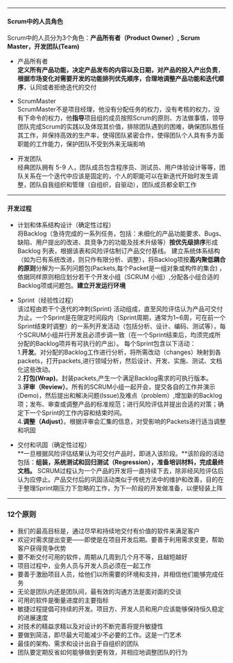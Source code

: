  

***
#### Scrum中的人员角色
Scrum中的人员分为3个角色：**产品所有者（Product Owner）, Scrum Master，开发团队(Team)**


* 产品所有者   
**定义所有产品功能，决定产品发布的内容以及日期，对产品的投入产出负责**，**根据市场变化对需要开发的功能排列优先顺序，合理地调整产品功能和迭代顺序**，认同或者拒绝迭代的交付   

* ScrumMaster   
ScrumMaster不是项目经理，他没有分配任务的权力，没有考核的权力，没有下命令的权力，他**指导**项目组的成员按照Scrum的原则、方法做事情，领导团队完成Scrum的实践以及体现其价值，排除团队遇到的困难，确保团队胜任其工作，并保持高效的生产率，使得团队紧密合作，使得团队个人具有多方面职能的工作能力，保护团队不受到外来无端影响   


* 开发团队   
经典团队拥有 5-9 人，团队成员包含程序员、测试员、用户体验设计等等，团队关系在一个迭代中应该是固定的，个人的职能可以在新迭代开始时发生调整，团队自我组织和管理（自组织，自驱动），团队成员都全职工作
***

#### 开发过程
* 计划和体系结构设计（确定性过程）    
将Backlog（急待完成的一系列任务，包括：未细化的产品功能要求、Bugs、缺陷、用户提出的改进、具竞争力的功能及技术升级等）**按优先级排序**形成Backlog 列表，根据该表和风险评估制订产品交付基线。
建立系统体系结构（如为已有系统改进，则只作有限分析、调整），将Backlog项按**高内聚低耦合的原则**分解为一系列问题包(Packets,每个Packet是一组对象或构件的集合) ，依据同样原则相应划分若干个开发小组（SCRUM 小组）,分配各小组合适的Backlog项或问题包。**建立开发运行环境**   


* Sprint（经验性过程）   
该过程由若干个迭代的冲刺(Sprint) 活动组成，直至风险评估认为产品可交付为止。一个Sprint是在限定时间段内（Sprint周期，通常为1~6周，可在前一个Sprint结束时调整）的一系列开发活动（包括分析、设计、编码、测试等），每个SCRUM小组并行开发且必须步调一致（在一个Sprint结束后，均须完成所分配的Backlog项并有可执行的产出）。
每个Sprint包含以下活动：   
1.**开发**。对分配的Backlog工作进行分析，将所需改动（changes）映射到各packets，打开packets,进行领域分析，然后设计、开发、实施、测试、文档化这些改动。    
2.**打包(Wrap)**。封装packets,产生一个满足Backlog需求的可执行版本。    
3.**评审（Review）**。所有的SCRUM小组一起开会，提交各自的工作并演示(Demo)，然后提出和解决问题(Issue)及难点（problem）,增加新的Backlog项；发布、审查或调整产品的标准规范；进行风险评估并提出合适的对策；确定下一个Sprint的工作内容和结束时间。   
4.**调整（Adjust）**。根据评审会汇集的信息，对受影响的Packets进行适当调整和巩固    

* 交付和巩固（确定性过程）   
**一旦根据风险评估结果认为可交付产品时，即进入该阶段。**该阶段的活动包括：**组装，系统测试和回归测试（Regression），准备培训材料，完成最终文档。**
SCRUM过程认为一个产品的开发将一直持续下去，除非经风险评估后认为应停止。产品交付后的巩固活动类似于传统方法中的维护和改善，目的在于整理Sprint期压力下忽略的工作，为下一阶段的开发做准备，以便轻装上阵
***

### 12个原则
* 我们的最高目标是，通过尽早和持续地交付有价值的软件来满足客户   
* 欢迎对需求提出变更——即使是在项目开发后期。要善于利用需求变更，帮助客户获得竞争优势
* 要不断交付可用的软件，周期从几周到几个月不等，且越短越好
* 项目过程中，业务人员与开发人员必须在一起工作
* 要善于激励项目人员，给他们以所需要的环境和支持，并相信他们能够完成任务
* 无论是团队内还是团队间，最有效的沟通方法是面对面的交谈
* 可用的软件是衡量进度的主要指标
* 敏捷过程提倡可持续的开发。项目方、开发人员和用户应该能够保持恒久稳定的进展速度
* 对技术的精益求精以及对设计的不断完善将提升敏捷性
* 要做到简洁，即尽最大可能减少不必要的工作。这是一门艺术
* 最佳的架构、需求和设计出自于自组织的团队
* 团队要定期反省如何能够做到更有效，并相应地调整团队的行为